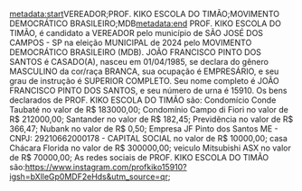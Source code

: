 <metadata:start>VEREADOR;PROF. KIKO ESCOLA DO TIMÃO;MOVIMENTO DEMOCRÁTICO BRASILEIRO;MDB<metadata:end>
PROF. KIKO ESCOLA DO TIMÃO, é candidato a VEREADOR pelo município de SÃO JOSÉ DOS CAMPOS - SP na eleição MUNICIPAL de 2024 pelo MOVIMENTO DEMOCRÁTICO BRASILEIRO (MDB). JOÃO FRANCISCO PINTO DOS SANTOS é CASADO(A), nasceu em 01/04/1985, se declara do gênero MASCULINO da cor/raça BRANCA, sua ocupação é EMPRESÁRIO, e seu grau de instrução é SUPERIOR COMPLETO. Seu nome completo é JOÃO FRANCISCO PINTO DOS SANTOS, e seu número de urna é 15910.
Os bens declarados de PROF. KIKO ESCOLA DO TIMÃO são: Condomício Conde Taubaté no valor de R$ 183000,00; Condomínio Campo di Fiori no valor de R$ 212000,00; Santander no valor de R$ 182,45; Previdência no valor de R$ 366,47; Nubank no valor de R$ 0,50; Empresa JF Pinto dos Santos ME - CNPJ: 29210662000178 - CAPITAL SOCIAL no valor de R$ 10000,00; casa Chácara Florida no valor de R$ 300000,00; veiculo Mitsubishi ASX no valor de R$ 70000,00; 
As redes sociais de PROF. KIKO ESCOLA DO TIMÃO são:https://www.instagram.com/profkiko15910?igsh=bXlleGp0MDF2eHds&utm_source=qr;